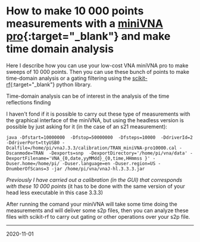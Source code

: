 # How to make 10 000 points measurements with a [miniVNA pro](http://miniradiosolutions.com/minivna-pro/){:target="_blank"} and make time domain analysis

Here I describe how you can use your low-cost VNA miniVNA pro to make sweeps of 10 000 points. Then you can use these bunch of points to make time-domain analysis or a gating filtering using the [scikit-rf](http://scikit-rf.org/){:target="_blank"} python library. 

Time-domain analysis can be of interest in the analysis of the time reflections finding 


I haven't fond if it is possible to carry out these type of measurements with the graphical interface of the miniVNA, but using the headless version is possible by just asking for it (in the case of an s21 measurement): 

```
java -Dfstart=10000000  -Dfstop=50000000  -Dfsteps=10000  -DdriverId=2  -DdriverPort=ttyUSB0 -Dcalfile=/home/pi/vnaJ.3.3/calibration/TRAN_miniVNA-pro10000.cal -Dscanmode=TRAN  -Dexports=snp  -DexportDirectory='/home/pi/vna/data' -DexportFilename='VNA_{0,date,yyMMdd}_{0,time,HHmmss }' -Duser.home=/home/pi/ -Duser.language=en -Duser.region=US -DnumberOfScans=3 -jar /home/pi/vna/vnaJ-hl.3.3.3.jar
```

_Previously I have carried out a calibration (in the GUI) that corresponds with these 10 000 points_ (it has to be done with the same version of your head less executable in this case 3.3.3)

After running the comand your miniVNA will take some time doing the measurements and will deliver some s2p files, then you can analyze these files with scikit-rf to carry out gating or other operations over your s2p file.

--------------
2020-11-01
